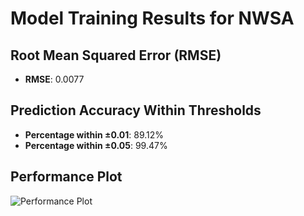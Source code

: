 # Model Training Results for NWSA

## Root Mean Squared Error (RMSE)
- **RMSE**: 0.0077

## Prediction Accuracy Within Thresholds
- **Percentage within ±0.01**: 89.12%
- **Percentage within ±0.05**: 99.47%

## Performance Plot
![Performance Plot](../imgs/NWSA.png)

